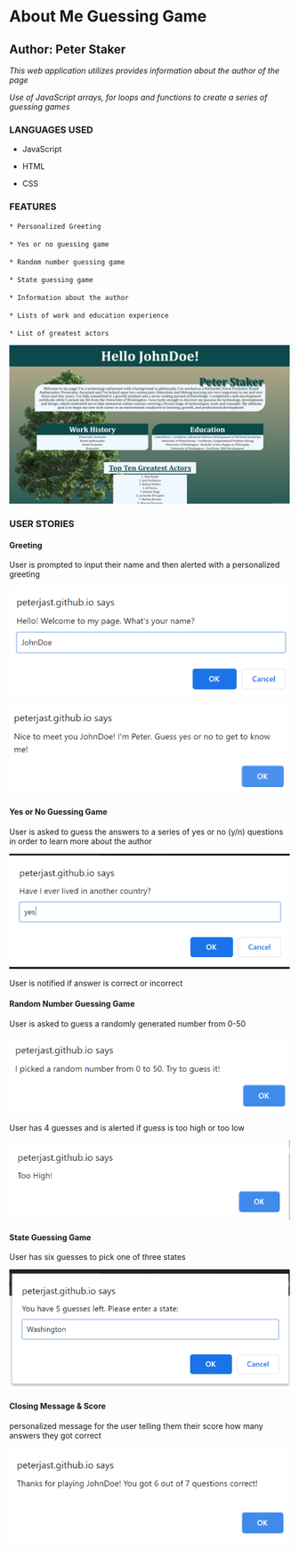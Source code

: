 # About Me Guessing Game

## Author: Peter Staker

*This web application utilizes provides information about the author of the page*

*Use of JavaScript arrays, for loops and functions to create a series of guessing games*

### LANGUAGES USED

* JavaScript

* HTML

* CSS

### FEATURES

    * Personalized Greeting

    * Yes or no guessing game

    * Random number guessing game

    * State guessing game

    * Information about the author

    * Lists of work and education experience

    * List of greatest actors

![Home Page](img/homePage.png)

### USER STORIES

#### Greeting

User is prompted to input their name and then alerted with a personalized greeting

![Enter user name](img/Screenshot298.png)

![Welcome Message](img/Screenshot299.png)

#### Yes or No Guessing Game

User is asked to guess the answers to a series of yes or no (y/n) questions in order to learn more about the author

![Get to know me](img/Screenshot300.png)

User is notified if answer is correct or incorrect

#### Random Number Guessing Game

User is asked to guess a randomly generated number from 0-50

![Random number guess](img/Screenshot295.png)

User has 4 guesses and is alerted if guess is too high or too low

![Too high](img/Screenshot296.png)

#### State Guessing Game

User has six guesses to pick one of three states

![Guess state](img/Screenshot315.png)

#### Closing Message & Score

personalized message for the user telling them their score how many answers they got correct 

![correct answers](img/Screenshot1.png)